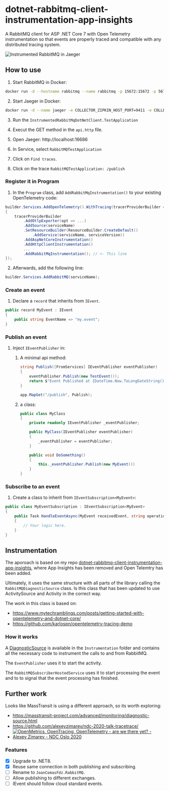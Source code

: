 # dotnet-rabbitmq-client-instrumentation-app-insights
A RabbitMQ client for ASP .NET Core 7 with Open Telemetry instrumentation so that events are properly traced and compatible with any distributed tracing system.

![Instrumented RabbitMQ in Jaeger](https://i.imgur.com/7TyJBVR.png)

## How to use

1. Start RabbitMQ in Docker:
```bash
docker run -d --hostname rabbitmq --name rabbitmq -p 15672:15672 -p 5672:5672 rabbitmq:3-management
```

2. Start Jaeger in Docker:
```bash
docker run -d --name jaeger -e COLLECTOR_ZIPKIN_HOST_PORT=9411 -e COLLECTOR_OTLP_ENABLED=true -p 4317:4317 -p 4318:4318 -p 5775:5775/udp -p 5778:5778 -p 6831:6831/udp -p 6832:6832/udp -p 14250:14250 -p 14268:14268 -p 14269:14269 -p 16686:16686 -p 9411:9411 jaegertracing/all-in-one:latest
```

3. Run the `InstrumentedRabbitMqDotNetClient.TestApplication`

4. Execut the GET method in the `api.http` file.

5. Open Jaeger: http://localhost:16686

6. In Service, select `RabbitMQTestApplication`

7. Click on `Find traces`.

8. Click on the trace `RabbitMQTestApplication: /publish`

### Register it in Program
1. In the `Program` class, add `AddRabbitMqInstrumentation()` to your existing OpenTelemetry code:

```csharp
builder.Services.AddOpenTelemetry().WithTracing(tracerProviderBuilder =>
{
    tracerProviderBuilder
        .AddOtlpExporter(opt => ...)
        .AddSource(serviceName)
        .SetResourceBuilder(ResourceBuilder.CreateDefault()
            .AddService(serviceName, serviceVersion))
        .AddAspNetCoreInstrumentation()
        .AddHttpClientInstrumentation()
        ...
        .AddRabbitMqInstrumentation(); // <- This line
});
```

2. Afterwards, add the following line:
```csharp
builder.Services.AddRabbitMQ(serviceName);
```

### Create an event
1. Declare a `record` that inherits from `IEvent`.
```csharp
public record MyEvent : IEvent
{
    public string EventName => "my.event";
}
```
### Publish an event
1. Inject `IEventPublisher` in:

    1. A minimal api method:
        ```csharp
        string Publish([FromServices] IEventPublisher eventPublisher)
        {
            eventPublisher.Publish(new TestEvent());
            return $"Event Published at {DateTime.Now.ToLongDateString()} - {DateTime.Now.ToLongTimeString()}";
        }

        app.MapGet("/publish", Publish);
        ```
    2. a class:
        ```csharp
        public class MyClass
        {
            private readonly IEventPublisher _eventPublisher;

            public MyClass(IEventPublisher eventPublisher)
            {
                _eventPublisher = eventPublisher;
            }

            public void DoSomething()
            {
                this._eventPublisher.Publish(new MyEvent())
            }
        }
        ```

### Subscribe to an event
1. Create a class to inherit from `IEventSubscription<MyEvent>`:
```csharp
public class MyEventSubscription : IEventSubscription<MyEvent>
{
    public Task HandleEventAsync(MyEvent receivedEvent, string operationId)
    {
        // Your logic here.
    }
}
```

## Instrumentation
The aporoach is based on my  repo [dotnet-rabbitmq-client-instrumentation-app-insights](https://github.com/JoanComasFdz/dotnet-rabbitmq-client-instrumentation-app-insights), where App Insights has been removed and Open Telemtry has been added.

Ultimately, it uses the same structure with all parts of the library calling the `RabbitMQDiagnosticSource` class. Is this class that has been updated to use ActivitySource and Activity in the correct way.

The work in this class is based on:
- https://www.mytechramblings.com/posts/getting-started-with-opentelemetry-and-dotnet-core/
- https://github.com/karlospn/opentelemetry-tracing-demo

### How it works
A [DiagnosticSource](https://github.com/dotnet/runtime/blob/main/src/libraries/System.Diagnostics.DiagnosticSource/src/DiagnosticSourceUsersGuide.md) is available in the `Instrumentation` folder and contains all the necessary code to instrument the calls to and from RabbitMQ.

The `EventPublisher` uses it to start the activity.

The `RabbitMQSubscriberHostedService` uses it to start processing the event and to to signal that the event processing has finished.

## Further work
Looks like MassTransit is using a different approach, so its worth exploring:
- https://masstransit-project.com/advanced/monitoring/diagnostic-source.html
- https://github.com/alexeyzimarev/ndc-2020-talk-tracetrace/
- [![OpenMetrics, OpenTracing, OpenTelemetry - are we there yet? - Alexey Zimarev - NDC Oslo 2020](https://img.youtube.com/vi/0vl-4OhPyQY/0.jpg)](https://www.youtube.com/watch?v=0vl-4OhPyQY)

### Features
- [x] Upgrade to .NET8.
- [x] Reuse same connection in both publishing and subscribing.
- [ ] Rename to `JoanComasFdz.RabbitMQ`.
- [ ] Allow publishing to different exchanges.
- [ ] IEvent should follow cloud standard events.